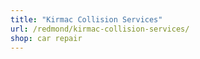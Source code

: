 ```yaml
---
title: "Kirmac Collision Services"
url: /redmond/kirmac-collision-services/
shop: car repair
---
```

